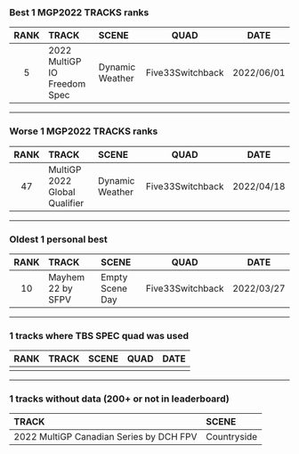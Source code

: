 ### Best 1 MGP2022 TRACKS ranks
|RANK|TRACK|SCENE|QUAD|DATE|
|:---:|:---|:---|:---:|:---:|
|5|2022 MultiGP IO Freedom Spec|Dynamic Weather|Five33Switchback|2022/06/01|
---
### Worse 1 MGP2022 TRACKS ranks
|RANK|TRACK|SCENE|QUAD|DATE|
|:---:|:---|:---|:---:|:---:|
|47|MultiGP 2022 Global Qualifier|Dynamic Weather|Five33Switchback|2022/04/18|
---
### Oldest 1 personal best
|RANK|TRACK|SCENE|QUAD|DATE|
|:---:|:---|:---|:---:|:---:|
|10|Mayhem 22 by SFPV|Empty Scene Day|Five33Switchback|2022/03/27|
---
### 1 tracks where TBS SPEC quad was used
|RANK|TRACK|SCENE|QUAD|DATE|
|:---:|:---|:---|:---:|:---:|
||||||
---
### 1 tracks without data (200+ or not in leaderboard)
|TRACK|SCENE|
|:---|:---|
|2022 MultiGP Canadian Series by DCH FPV|Countryside|
